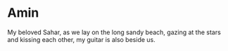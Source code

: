 # Amin
My beloved Sahar, as we lay on the long sandy beach, gazing at the stars and kissing each other, my guitar is also beside us.
